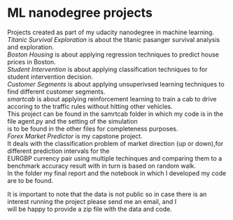 # ML nanodegree projects
Projects created as part of my udacity nanodegree in machine learning.  
*Titanic Survival Exploration* is about the titanic pasanger survival analysis and exploration.  
*Boston Housing* is about applying regression techniques to predict house prices in Boston.  
*Student Intervention* is about applying classification techniques to for student intervention decision.  
*Customer Segments* is about applying unsuperivsed learning techniques to find different customer segments.  
*smartcab* is about applying reinforcement learning to train a cab to drive accoring to the traffic rules without hitting other vehicles.  
This project can be found in the samrtcab folder in which my code is in the file agent.py and the setting of the simulation  
is to be found in the other files for completeness purposes.  
*Forex Market Predictor* is my capstone project.  
It deals with the classification problem of market direction (up or down),for different prediction intervals for the  
EURGBP currency pair using multiple techinques and comparing them to a benchmark accuracy result with in turn is based on random walk.  
In the folder my final report and the notebook in which I developed my code are to be found.  
  
It is important to note that the data is not public so in case there is an interest running the project please send me an email, and I  
will be happy to provide a zip file with the data and code.
